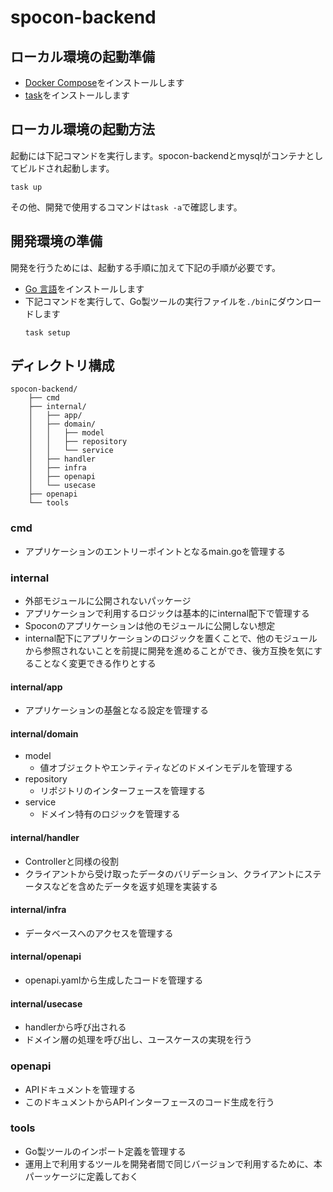 # spocon-backend

## ローカル環境の起動準備

- [Docker Compose](https://docs.docker.com/compose/install/)をインストールします
- [task](https://taskfile.dev/installation/)をインストールします

## ローカル環境の起動方法

起動には下記コマンドを実行します。spocon-backendとmysqlがコンテナとしてビルドされ起動します。
```
task up
```
その他、開発で使用するコマンドは`task -a`で確認します。

## 開発環境の準備

開発を行うためには、起動する手順に加えて下記の手順が必要です。

- [Go 言語](https://go.dev/doc/install)をインストールします
- 下記コマンドを実行して、Go製ツールの実行ファイルを`./bin`にダウンロードします
    ```
    task setup
    ```

## ディレクトリ構成

```
spocon-backend/
    ├── cmd
    ├── internal/
    │   ├── app/
    │   ├── domain/
    │   │   ├── model
    │   │   ├── repository
    │   │   └── service
    │   ├── handler
    │   ├── infra
    │   ├── openapi
    │   └── usecase
    ├── openapi
    └── tools
```

### cmd
- アプリケーションのエントリーポイントとなるmain.goを管理する

### internal
- 外部モジュールに公開されないパッケージ
- アプリケーションで利用するロジックは基本的にinternal配下で管理する
- Spoconのアプリケーションは他のモジュールに公開しない想定
- internal配下にアプリケーションのロジックを置くことで、他のモジュールから参照されないことを前提に開発を進めることができ、後方互換を気にすることなく変更できる作りとする

#### internal/app
- アプリケーションの基盤となる設定を管理する

#### internal/domain

- model
    - 値オブジェクトやエンティティなどのドメインモデルを管理する
- repository
    - リポジトリのインターフェースを管理する
- service
    - ドメイン特有のロジックを管理する

#### internal/handler
- Controllerと同様の役割
- クライアントから受け取ったデータのバリデーション、クライアントにステータスなどを含めたデータを返す処理を実装する

#### internal/infra
- データベースへのアクセスを管理する

#### internal/openapi
- openapi.yamlから生成したコードを管理する

#### internal/usecase
- handlerから呼び出される
- ドメイン層の処理を呼び出し、ユースケースの実現を行う

### openapi
- APIドキュメントを管理する
- このドキュメントからAPIインターフェースのコード生成を行う

### tools
- Go製ツールのインポート定義を管理する
- 運用上で利用するツールを開発者間で同じバージョンで利用するために、本パーッケージに定義しておく